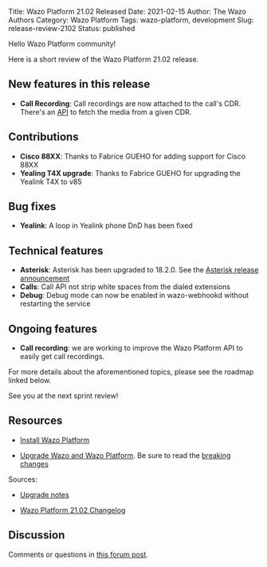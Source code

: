 Title: Wazo Platform 21.02 Released
Date: 2021-02-15
Author: The Wazo Authors
Category: Wazo Platform
Tags: wazo-platform, development
Slug: release-review-2102
Status: published

Hello Wazo Platform community!

Here is a short review of the Wazo Platform 21.02 release.

## New features in this release

* **Call Recording**: Call recordings are now attached to the call's CDR. There's an [API](https://wazo-platform.org/documentation/api/cdr.html#tag/cdr) to fetch the media from a given CDR.

## Contributions

* **Cisco 88XX**: Thanks to Fabrice GUEHO for adding support for Cisco 88XX
* **Yealing T4X upgrade**: Thanks to Fabrice GUEHO for upgrading the Yealink T4X to v85

## Bug fixes

* **Yealink**: A loop in Yealink phone DnD has been fixed

## Technical features

* **Asterisk**: Asterisk has been upgraded to 18.2.0. See the [Asterisk release announcement](https://www.asterisk.org/asterisk-news/asterisk-18-2-0-now-available/)
* **Calls**: Call API not strip white spaces from the dialed extensions
* **Debug**: Debug mode can now be enabled in wazo-webhookd without restarting the service

## Ongoing features

* **Call recording**: we are working to improve the Wazo Platform API to easily get call recordings.

For more details about the aforementioned topics, please see the roadmap linked below.

See you at the next sprint review!

## Resources

* [Install Wazo Platform](/install)

* [Upgrade Wazo and Wazo Platform](/uc-doc/upgrade/). Be sure to read the [breaking changes](/uc-doc/upgrade/upgrade_notes#21-02)

Sources:

* [Upgrade notes](/uc-doc/upgrade/upgrade_notes#21-02)

* [Wazo Platform 21.02 Changelog](https://wazo-dev.atlassian.net/secure/ReleaseNote.jspa?projectId=10011&version=10160)

## Discussion

Comments or questions in [this forum post](https://wazo-platform.discourse.group/t/blog-wazo-platform-21-02-released).